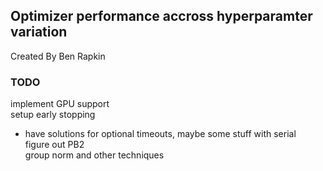 ## Optimizer performance accross hyperparamter variation
Created By Ben Rapkin

### TODO
implement GPU support  
setup early stopping
- have solutions for optional timeouts, maybe some stuff with serial  
figure out PB2   
group norm and other techniques  
